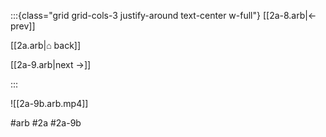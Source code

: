:::{class="grid grid-cols-3 justify-around text-center w-full"}
[[2a-8.arb|← prev]]

[[2a.arb|⌂ back]]

[[2a-9.arb|next →]]

:::

![[2a-9b.arb.mp4]]

#arb #2a #2a-9b